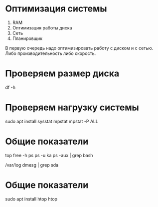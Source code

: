 # Оптимизация системы

1. RAM
2. Оптимизация работы диска
3. Сеть
4. Планировщик

В первую очередь надо оптимизировать работу с диском и с сетью.
Либо производительность либо скорость.

# Проверяем размер диска

df -h

# Проверяем нагрузку системы

sudo apt install sysstat
mpstat
mpstat -P ALL

<!-- Вот значения колонок в выводе этой программы:

CPU - номер ядра процессора;
%usr - потребление программами пространства пользователя;
%nice - потребление ресурсов в процентах программами в пространстве пользователя с повышенным приоритетом;
%sys - потребление ресурсов процессора ядром;
%iowait - затраты на ожидание ввода/вывода;
%irq - ресурсы, потраченные на прерывания для работы с аппаратным обеспечением;
%soft - ресурсы, потраченные на программные прерывания;
%steal - украденные процессорные ресурсы, актуально для виртуальных машин;
%guest - ресурсы, потраченные на работу виртуального процессора;
%idle - неиспользованные ресурсы. -->

# Общие показатели

<!-- Shit + P сортировка Shit + M память-->

top
free -h
ps <!--свои процессы  -->
ps -u ka <!-- Все процессы пользователя -->
ps -aux | grep bash

<!-- хранение лог файлов и логов ядра-->

/var/log
dmesg | grep sda

# Общие показатели

sudo apt install htop
htop
